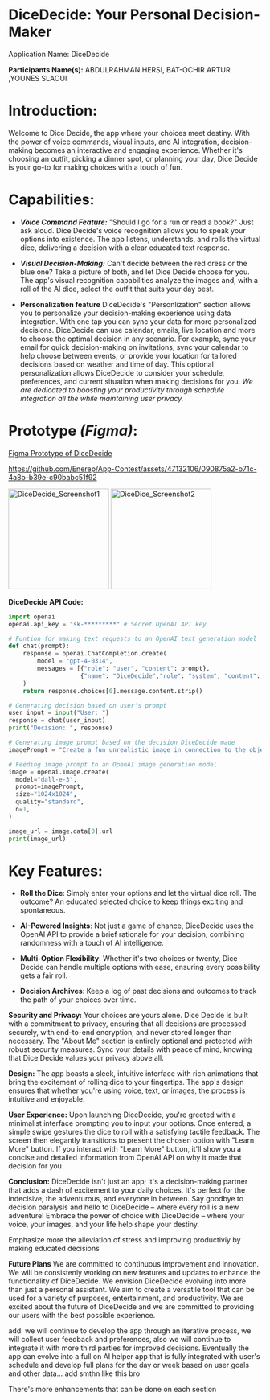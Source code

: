 # DiceDecide: Your Personal Decision-Maker
Application Name: DiceDecide

**Participants Name(s):**
ABDULRAHMAN HERSI, BAT-OCHIR ARTUR ,YOUNES SLAOUI

# Introduction:
Welcome to Dice Decide, the app where your choices meet destiny. With the power of voice commands, visual inputs, and AI integration, decision-making becomes an interactive and engaging experience. Whether it's choosing an outfit, picking a dinner spot, or planning your day, Dice Decide is your go-to for making choices with a touch of fun.

# Capabilities:
* **_Voice Command Feature:_**
"Should I go for a run or read a book?" Just ask aloud. Dice Decide's voice recognition allows you to speak your options into existence. The app listens, understands, and rolls the virtual dice, delivering a decision with a clear educated text response.

* **_Visual Decision-Making:_**
Can't decide between the red dress or the blue one? Take a picture of both, and let Dice Decide choose for you. The app's visual recognition capabilities analyze the images and, with a roll of the AI dice, select the outfit that suits your day best.

* **Personalization feature**
DiceDecide's "Personlization" section allows you to personalize your decision-making experience using data integration. With one tap you can sync your data for more personalized decisions. DiceDecide can use calendar, emails, live location and more to choose the optimal decision in any scenario. For example, sync your email for quick decision-making on invitations, sync your calendar to help choose between events, or provide your location for tailored decisions based on weather and time of day. This optional personalization allows DiceDecide to consider your schedule, preferences, and current situation when making decisions for you.
_We are dedicated to boosting your productivity through schedule integration all the while maintaining user privacy._ 

# Prototype _(Figma)_:
[Figma Prototype of DiceDecide](https://www.figma.com/file/NB4CRy1cHBQgNuOeH00CWF/Dice-Decide?type=design&node-id=0%3A1&mode=design&t=B4ohOpvabfwmjJUl-1)

https://github.com/Enerep/App-Contest/assets/47132106/090875a2-b71c-4a8b-b39e-c90babc51f92    

<img width="200" alt="DiceDecide_Screenshot1" src="https://github.com/Enerep/App-Contest/assets/47132106/768d1f48-5d16-4682-a199-82cbd6de3e91">

<img width="200" alt="DiceDice_Screenshot2" src="https://github.com/Enerep/App-Contest/assets/47132106/72f90c0d-395e-453e-b502-bfb3b2c9ce5a">

**DiceDecide API Code:**
```python
import openai
openai.api_key = "sk-*********" # Secret OpenAI API key

# Funtion for making text requests to an OpenAI text generation model 
def chat(prompt):
    response = openai.ChatCompletion.create(
        model = "gpt-4-0314",
        messages = [{"role": "user", "content": prompt},
                    {"name": "DiceDecide","role": "system", "content": "CONSTRAINTS: If the input is not a prompt for different decisions, respond with a '--' and nothing else. You: The AI powering an app called DiceDecide. Task: Make a decision for the user, choose one of the options they propose. If applicable, base the decision off of logic, otherwise just for fun (a decision must be made). Format: Provide the chosen option (phrase or word). On a new line, a short fun explanation with an emoji if needed."}]
    )
    return response.choices[0].message.content.strip()

# Generating decision based on user's prompt
user_input = input("User: ")
response = chat(user_input)
print("Decision: ", response)

# Generating image prompt based on the decision DiceDecide made
imagePrompt = "Create a fun unrealistic image in connection to the object of this phrase: " + response.split('\n')[0]

# Feeding image prompt to an OpenAI image generation model
image = openai.Image.create(
  model="dall-e-3",
  prompt=imagePrompt,
  size="1024x1024",
  quality="standard",
  n=1,
)

image_url = image.data[0].url
print(image_url)
```
# Key Features:

- **Roll the Dice**: Simply enter your options and let the virtual dice roll. The outcome? An educated selected choice to keep things exciting and spontaneous.
  
- **AI-Powered Insights**: Not just a game of chance, DiceDecide uses the OpenAI API to provide a brief rationale for your decision, combining randomness with a touch of AI intelligence.
  
- **Multi-Option Flexibility**: Whether it's two choices or twenty, Dice Decide can handle multiple options with ease, ensuring every possibility gets a fair roll.
    
- **Decision Archives**: Keep a log of past decisions and outcomes to track the path of your choices over time.
  
**Security and Privacy:**
Your choices are yours alone. Dice Decide is built with a commitment to privacy, ensuring that all decisions are processed securely, with end-to-end encryption, and never stored longer than necessary. The "About Me" section is entirely optional and protected with robust security measures. Sync your details with peace of mind, knowing that Dice Decide values your privacy above all.

**Design:**
The app boasts a sleek, intuitive interface with rich animations that bring the excitement of rolling dice to your fingertips. The app's design ensures that whether you're using voice, text, or images, the process is intuitive and enjoyable.

**User Experience:**
Upon launching DiceDecide, you're greeted with a minimalist interface prompting you to input your options. Once entered, a simple swipe gestures the dice to roll with a satisfying tactile feedback. The screen then elegantly transitions to present the chosen option with "Learn More" button. If you interact with "Learn More" button, it'll show you a concise and detailed information from OpenAI API on why it made that decision for you.

**Conclusion:**
DiceDecide isn't just an app; it's a decision-making partner that adds a dash of excitement to your daily choices. It's perfect for the indecisive, the adventurous, and everyone in between. Say goodbye to decision paralysis and hello to DiceDecide – where every roll is a new adventure! Embrace the power of choice with DiceDecide – where your voice, your images, and your life help shape your destiny.

Emphasize more the alleviation of stress and improving productiviy by making educated decisions

**Future Plans**
We are committed to continuous improvement and innovation. We will be consistenly working on new features and updates to enhance the functionality of DiceDecide. We envision DiceDecide evolving into more than just a personal assistant. We aim to create a versatile tool that can be used for a variety of purposes, entertainment, and productivity. We are excited about the future of DiceDecide and we are committed to providing our users with the best possible experience.

add: we will continue to develop the app through an iterative process, we will collect user feedback and preferences, also we will continue to integrate it with more third parties for improved decisions. Eventually the app can evolve into a full on AI helper app that is fully integrated with user's schedule and develop full plans for the day or week based on user goals and other data... add smthn like this bro

There's more enhancements that can be done on each section 
